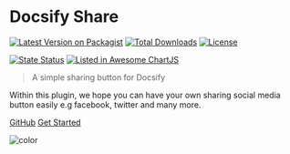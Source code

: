 <!-- ![logo](assets/logo/chartjs-logo.svg) -->

# Docsify Share

[![Latest Version on Packagist](https://img.shields.io/packagist/v/coroowicaksono/chart-js-integration)](https://packagist.org/packages/coroowicaksono/chart-js-integration)
[![Total Downloads](https://img.shields.io/packagist/dt/coroowicaksono/chart-js-integration)](https://packagist.org/packages/coroowicaksono/chart-js-integration)
[![License](https://img.shields.io/packagist/l/coroowicaksono/chart-js-integration)](https://github.com/coroo/nova-chartjs/blob/master/LICENSE)

[![State Status](https://img.shields.io/github/deployments/coroo/nova-chartjs/github-pages)](https://packagist.org/packages/coroowicaksono/chart-js-integration)
[![Listed in Awesome ChartJS](https://camo.githubusercontent.com/13c4e50d88df7178ae1882a203ed57b641674f94/68747470733a2f2f63646e2e7261776769742e636f6d2f73696e647265736f726875732f617765736f6d652f643733303566333864323966656437386661383536353265336136336531353464643865383832392f6d656469612f62616467652e737667)](https://github.com/chartjs/awesome#integrations)

> A simple sharing button for Docsify

Within this plugin, we hope you can have your own sharing social media button easily e.g facebook, twitter and many more.

[GitHub](https://github.com/coroo/nova-chartjs/)
[Get Started](#getting-started)

![color](#EFEFEF)